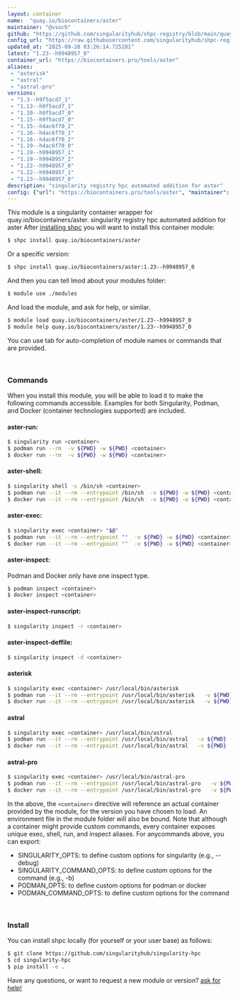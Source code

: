 ```yaml
---
layout: container
name:  "quay.io/biocontainers/aster"
maintainer: "@vsoch"
github: "https://github.com/singularityhub/shpc-registry/blob/main/quay.io/biocontainers/aster/container.yaml"
config_url: "https://raw.githubusercontent.com/singularityhub/shpc-registry/main/quay.io/biocontainers/aster/container.yaml"
updated_at: "2025-09-20 03:26:14.725281"
latest: "1.23--h9948957_0"
container_url: "https://biocontainers.pro/tools/aster"
aliases:
 - "asterisk"
 - "astral"
 - "astral-pro"
versions:
 - "1.3--h9f5acd7_1"
 - "1.13--h9f5acd7_1"
 - "1.10--h9f5acd7_0"
 - "1.15--h9f5acd7_0"
 - "1.15--h4ac6f70_2"
 - "1.16--h4ac6f70_1"
 - "1.16--h4ac6f70_2"
 - "1.19--h4ac6f70_0"
 - "1.19--h9948957_1"
 - "1.19--h9948957_2"
 - "1.22--h9948957_0"
 - "1.22--h9948957_1"
 - "1.23--h9948957_0"
description: "singularity registry hpc automated addition for aster"
config: {"url": "https://biocontainers.pro/tools/aster", "maintainer": "@vsoch", "description": "singularity registry hpc automated addition for aster", "latest": {"1.23--h9948957_0": "sha256:26a499caa50b7c77f68ed72de0767c2389db4ab5ca8ff10de7d11c4826d82e14"}, "tags": {"1.3--h9f5acd7_1": "sha256:7662b11a19008b7a13b77ae116f2d20231d3ca19b47fabf4977b90b438fd4d9f", "1.13--h9f5acd7_1": "sha256:e920b1c7056a761b814990427ee02e0912436dfb1a2c577a9e06d7e0daad50fc", "1.10--h9f5acd7_0": "sha256:560eb7339e54eed72efd2206afd091a429200cba29787b2821bc4a0f86da3065", "1.15--h9f5acd7_0": "sha256:448675af5acef5e394212ed13e27508b496c9b0e38ec12eae3e9d4f304e03846", "1.15--h4ac6f70_2": "sha256:6a4a575329c24067145d5f98e368e032eef5d68d27527918e5429c0d8af9aed6", "1.16--h4ac6f70_1": "sha256:69aceadbe6052bebe779cf030deb63604c667a16a12e85eac1fd822b1989cc68", "1.16--h4ac6f70_2": "sha256:f46b3f0223878eadf569bb18b3c1a149183244bd50062221ce5065f6e2049c67", "1.19--h4ac6f70_0": "sha256:654a76711a94f2e9cacb085963e59e85a057e9aca695949665ff4b29b4b8487f", "1.19--h9948957_1": "sha256:028290b0dcb7d75794c35a95d28c6954c087793ad04f032e742fb3b8201d9c6b", "1.19--h9948957_2": "sha256:5466ad863f9544a92208ab1b2b922c45a6622f92c4bc1eadef235947c1ac6fd2", "1.22--h9948957_0": "sha256:6a543134e106b6d6f4ba87fe0786e1ba2622f5148bdfcda8846a165a8acfd811", "1.22--h9948957_1": "sha256:35e1f3bcf72fb9f889d0d583080af94019676f945c4c02d045f78058cce41852", "1.23--h9948957_0": "sha256:26a499caa50b7c77f68ed72de0767c2389db4ab5ca8ff10de7d11c4826d82e14"}, "docker": "quay.io/biocontainers/aster", "aliases": {"asterisk": "/usr/local/bin/asterisk", "astral": "/usr/local/bin/astral", "astral-pro": "/usr/local/bin/astral-pro"}}
---
```


This module is a singularity container wrapper for quay.io/biocontainers/aster.
singularity registry hpc automated addition for aster
After [installing shpc](#install) you will want to install this container module:


```bash
$ shpc install quay.io/biocontainers/aster
```

Or a specific version:

```bash
$ shpc install quay.io/biocontainers/aster:1.23--h9948957_0
```

And then you can tell lmod about your modules folder:

```bash
$ module use ./modules
```

And load the module, and ask for help, or similar.

```bash
$ module load quay.io/biocontainers/aster/1.23--h9948957_0
$ module help quay.io/biocontainers/aster/1.23--h9948957_0
```

You can use tab for auto-completion of module names or commands that are provided.

<br>

### Commands

When you install this module, you will be able to load it to make the following commands accessible.
Examples for both Singularity, Podman, and Docker (container technologies supported) are included.

#### aster-run:

```bash
$ singularity run <container>
$ podman run --rm  -v ${PWD} -w ${PWD} <container>
$ docker run --rm  -v ${PWD} -w ${PWD} <container>
```

#### aster-shell:

```bash
$ singularity shell -s /bin/sh <container>
$ podman run --it --rm --entrypoint /bin/sh  -v ${PWD} -w ${PWD} <container>
$ docker run --it --rm --entrypoint /bin/sh  -v ${PWD} -w ${PWD} <container>
```

#### aster-exec:

```bash
$ singularity exec <container> "$@"
$ podman run --it --rm --entrypoint ""  -v ${PWD} -w ${PWD} <container> "$@"
$ docker run --it --rm --entrypoint ""  -v ${PWD} -w ${PWD} <container> "$@"
```

#### aster-inspect:

Podman and Docker only have one inspect type.

```bash
$ podman inspect <container>
$ docker inspect <container>
```

#### aster-inspect-runscript:

```bash
$ singularity inspect -r <container>
```

#### aster-inspect-deffile:

```bash
$ singularity inspect -d <container>
```


#### asterisk

```bash
$ singularity exec <container> /usr/local/bin/asterisk
$ podman run --it --rm --entrypoint /usr/local/bin/asterisk   -v ${PWD} -w ${PWD} <container> -c " $@"
$ docker run --it --rm --entrypoint /usr/local/bin/asterisk   -v ${PWD} -w ${PWD} <container> -c " $@"
```


#### astral

```bash
$ singularity exec <container> /usr/local/bin/astral
$ podman run --it --rm --entrypoint /usr/local/bin/astral   -v ${PWD} -w ${PWD} <container> -c " $@"
$ docker run --it --rm --entrypoint /usr/local/bin/astral   -v ${PWD} -w ${PWD} <container> -c " $@"
```


#### astral-pro

```bash
$ singularity exec <container> /usr/local/bin/astral-pro
$ podman run --it --rm --entrypoint /usr/local/bin/astral-pro   -v ${PWD} -w ${PWD} <container> -c " $@"
$ docker run --it --rm --entrypoint /usr/local/bin/astral-pro   -v ${PWD} -w ${PWD} <container> -c " $@"
```



In the above, the `<container>` directive will reference an actual container provided
by the module, for the version you have chosen to load. An environment file in the
module folder will also be bound. Note that although a container
might provide custom commands, every container exposes unique exec, shell, run, and
inspect aliases. For anycommands above, you can export:

 - SINGULARITY_OPTS: to define custom options for singularity (e.g., --debug)
 - SINGULARITY_COMMAND_OPTS: to define custom options for the command (e.g., -b)
 - PODMAN_OPTS: to define custom options for podman or docker
 - PODMAN_COMMAND_OPTS: to define custom options for the command

<br>

### Install

You can install shpc locally (for yourself or your user base) as follows:

```bash
$ git clone https://github.com/singularityhub/singularity-hpc
$ cd singularity-hpc
$ pip install -e .
```

Have any questions, or want to request a new module or version? [ask for help!](https://github.com/singularityhub/singularity-hpc/issues)